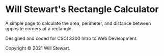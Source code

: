 # Will Stewart's Rectangle Calculator

A simple page to calculate the area, perimeter, and distance between opposite corners of a rectangle.

Designed and coded for CSCI 3300 Intro to Web Development.

Copyright © 2021 Will Stewart.
